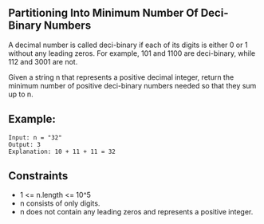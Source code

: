 ## Partitioning Into Minimum Number Of Deci-Binary Numbers

A decimal number is called deci-binary if each of its digits is either 0 or 1 without any leading zeros. For example, 101 and 1100 are deci-binary, while 112 and 3001 are not.

Given a string n that represents a positive decimal integer, return the minimum number of positive deci-binary numbers needed so that they sum up to n.

## Example:
```
Input: n = "32"
Output: 3
Explanation: 10 + 11 + 11 = 32
```

## Constraints

- 1 <= n.length <= 10^5
- n consists of only digits.
- n does not contain any leading zeros and represents a positive integer.